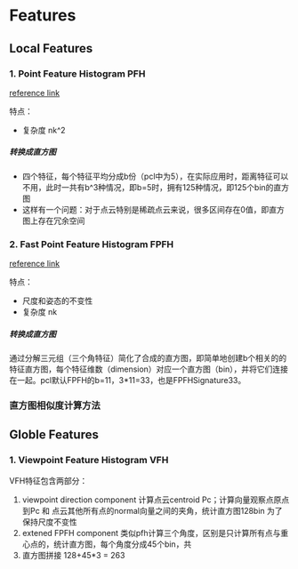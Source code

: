# Features
## Local Features
### 1. Point Feature Histogram PFH
[reference link](https://blog.csdn.net/xinxiangwangzhi_/article/details/90023207)  

特点：
+ 复杂度 nk^2

##### 转换成直方图
- 四个特征，每个特征平均分成b份（pcl中为5），在实际应用时，距离特征可以不用，此时一共有b^3种情况，即b=5时，拥有125种情况，即125个bin的直方图
- 这样有一个问题：对于点云特别是稀疏点云来说，很多区间存在0值，即直方图上存在冗余空间

### 2. Fast Point Feature Histogram FPFH  
[reference link](https://blog.csdn.net/xinxiangwangzhi_/article/details/90023207)    

特点：
+ 尺度和姿态的不变性
+ 复杂度 nk

##### 转换成直方图
通过分解三元组（三个角特征）简化了合成的直方图，即简单地创建b个相关的的特征直方图，每个特征维数（dimension）对应一个直方图（bin），并将它们连接在一起。pcl默认FPFH的b=11，3*11=33，也是FPFHSignature33。    


### 直方图相似度计算方法

## Globle Features
### 1. Viewpoint Feature Histogram VFH
VFH特征包含两部分：
1. viewpoint direction component
计算点云centroid Pc；计算向量观察点原点到Pc 和 点云其他所有点的normal向量之间的夹角，统计直方图128bin
为了保持尺度不变性
2. extened FPFH component
类似pfh计算三个角度，区别是只计算所有点与重心点的，统计直方图，每个角度分成45个bin，共
3. 直方图拼接
128+45*3 = 263 
